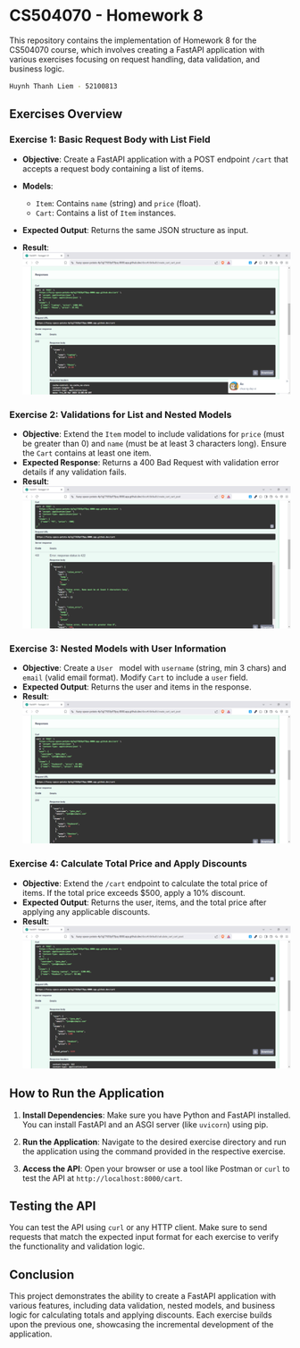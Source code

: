 
# CS504070 - Homework 8

This repository contains the implementation of Homework 8 for the CS504070 course, which involves creating a FastAPI application with various exercises focusing on request handling, data validation, and business logic.

```sh
Huynh Thanh Liem - 52100813
```

## Exercises Overview

### Exercise 1: Basic Request Body with List Field

- **Objective**: Create a FastAPI application with a POST endpoint `/cart` that accepts a request body containing a list of items.
- **Models**:
  - `Item`: Contains `name` (string) and `price` (float).
  - `Cart`: Contains a list of `Item` instances.
- **Expected Output**: Returns the same JSON structure as input.

- **Result**:
![ex1](images/previews/ex1.png)


### Exercise 2: Validations for List and Nested Models

- **Objective**: Extend the `Item` model to include validations for `price` (must be greater than 0) and `name` (must be at least 3 characters long). Ensure the `Cart` contains at least one item.
- **Expected Response**: Returns a 400 Bad Request with validation error details if any validation fails.
- **Result**:
![ex2](images/previews/ex2.png)

### Exercise 3: Nested Models with User Information

- **Objective**: Create a `User ` model with `username` (string, min 3 chars) and `email` (valid email format). Modify `Cart` to include a `user` field.
- **Expected Output**: Returns the user and items in the response.
- **Result**:
![ex3](images/previews/ex3.png)

### Exercise 4: Calculate Total Price and Apply Discounts

- **Objective**: Extend the `/cart` endpoint to calculate the total price of items. If the total price exceeds $500, apply a 10% discount.
- **Expected Output**: Returns the user, items, and the total price after applying any applicable discounts.
- **Result**:
![ex4](images/previews/ex4.png)
## How to Run the Application

1. **Install Dependencies**: Make sure you have Python and FastAPI installed. You can install FastAPI and an ASGI server (like `uvicorn`) using pip.

2. **Run the Application**: Navigate to the desired exercise directory and run the application using the command provided in the respective exercise.

3. **Access the API**: Open your browser or use a tool like Postman or `curl` to test the API at `http://localhost:8000/cart`.

## Testing the API

You can test the API using `curl` or any HTTP client. Make sure to send requests that match the expected input format for each exercise to verify the functionality and validation logic.

## Conclusion

This project demonstrates the ability to create a FastAPI application with various features, including data validation, nested models, and business logic for calculating totals and applying discounts. Each exercise builds upon the previous one, showcasing the incremental development of the application.
